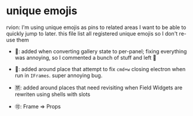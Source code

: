 
# unique emojis

rvion: I'm using unique emojis as pins to related areas I want to be able to quickly jump to later.
this file list all registered unique emojis so I don't re-use them

- 🛝: added when converting gallery state to per-panel; fixing everything was annoying, so I commented a bunch of stuff and left 🛝

- 🏑: added around place that attempt to fix `cmd+w` closing electron when run in `IFrames`. super annoying bug.

- 🈲: added around places that need revisiting when Field Widgets are rewriten using shells with slots

- 🉑: Frame => Props
